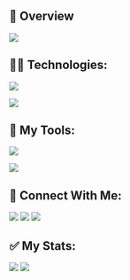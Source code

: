 <!--<div id="header" align="center">
  <img src="https://raw.githubusercontent.com/coder7475/coder7475/main/banner.png"  />
</div>
!-->
## 📖 Overview

![](http://github-profile-summary-cards.vercel.app/api/cards/profile-details?username=coder7475&theme=blue_green)

<!---
## 🚀 About Me:

Hello! I'm Robiul Hossain, a Software Engineer focusing on backend devleopment. !--->

<!--
**coder7475/coder7475** is a ✨ _special_ ✨ repository because its `README.md` (this file) appears on your GitHub profile.

Here are some ideas to get you started:

- 🤔 I’m thinking about creating
- 👯 I’m looking to collaborate on ...
- 🌱 I’m currently learning ...
- 😄 Pronouns: ...
-  Fun fact: ...
-->


## 👨‍💻 Technologies:

<!-- <p>
  <a href="https://skillicons.dev">
    <img src="https://skillicons.dev/icons?i=html,css,javascript" />
  </a>
</p> -->
<p>
    <img src="https://skillicons.dev/icons?i=html,css,javascript,typescript,tailwindcss,react,nextjs,redux" />
</p>

<p >
    <img src="https://skillicons.dev/icons?i=firebase,nodejs,expressjs,python,mongodb,postgres,vitest,cypress" />
</p>

## 🔧 My Tools:

<p >
    <img src="https://skillicons.dev/icons?i=linux,windows,vscode,git,bash" />
</p>

<p >
    <img src="https://skillicons.dev/icons?i=postman,discord,vite,github,npm" />
</p>


## 👥 Connect With Me:

<div>
      <img src="https://skillicons.dev/icons?i=linkedin" />
      <img src="https://skillicons.dev/icons?i=gmail" />
      <img src="https://skillicons.dev/icons?i=twitter" />
</div>


## ✅ My Stats:
![](http://github-profile-summary-cards.vercel.app/api/cards/stats?username=coder7475&theme=blue_green) ![](http://github-profile-summary-cards.vercel.app/api/cards/most-commit-language?username=coder7475&theme=blue_green)
<!--
 [![GitHub Streak](https://github-readme-streak-stats.demolab.com?user=coder7475&theme=vue-dark)](https://git.io/streak-stats) 
![](http://github-profile-summary-cards.vercel.app/api/cards/productive-time?username=coder7475&theme=blue_green&utcOffset=6) 
-->
